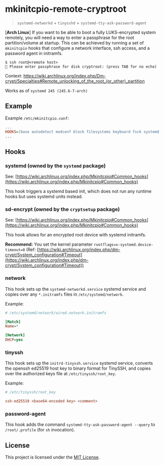 # mkinitcpio-remote-cryptroot

> `systemd-networkd` + `tinysshd` + `systemd-tty-ask-password-agent`

\[**Arch Linux**\] If you want to be able to boot a fully LUKS-encrypted system remotely, you will need a way to enter a passphrase for the root partition/volume at startup. This can be achieved by running a set of `mkinitcpio` hooks that configure a network interface, ssh access, and a password agent in initramfs.

```
$ ssh root@<remote host>
🔐 Please enter passphrase for disk cryptroot: (press TAB for no echo)
```

Context: https://wiki.archlinux.org/index.php/Dm-crypt/Specialties#Remote_unlocking_of_the_root_(or_other)_partition

Works as of `systemd 245 (245.6-7-arch)`

## Example

Example `/etc/mkinitcpio.conf`:

```ini
...
HOOKS=(base autodetect modconf block filesystems keyboard fsck systemd sd-encrypt network tinyssh password-agent)
...
```

## Hooks

### systemd (owned by the `systemd` package)

See: [https://wiki.archlinux.org/index.php/Mkinitcpio#Common_hooks](https://wiki.archlinux.org/index.php/Mkinitcpio#Common_hooks)

This hook triggers a systemd based init, which does not run any runtime hooks but uses systemd units instead.

### sd-encrypt (owned by the `cryptsetup` package)

See: [https://wiki.archlinux.org/index.php/Mkinitcpio#Common_hooks](https://wiki.archlinux.org/index.php/Mkinitcpio#Common_hooks)

This hook allows for an encrypted root device with systemd initramfs.

**Recommend:** You set the kernel parameter `rootflags=x-systemd.device-timeout=0` (Ref: [https://wiki.archlinux.org/index.php/dm-crypt/System_configuration#Timeout](https://wiki.archlinux.org/index.php/dm-crypt/System_configuration#Timeout))

### network

This hook sets up the `systemd-networkd.service` systemd service and copies over any `*.initramfs` files in `/etc/systemd/network`.

Example:

```ini
# /etc/systemd/network/wired.network.initramfs

[Match]
Name=*

[Network]
DHCP=yes
```

### tinyssh

This hook sets up the `initrd-tinyssh.service` systemd service, converts the openssh ed25519 host key to binary format for TinySSH, and copies over the authorized keys file at `/etc/tinyssh/root_key`.

Example:

```ini
# /etc/tinyssh/root_key

ssh-ed25519 <base64-encoded key> <comment>
```

### password-agent

This hook adds the command `systemd-tty-ask-password-agent --query` to `/root/.profile` (for `sh` invocation).

## License

This project is licensed under the [MIT License](./LICENSE).
